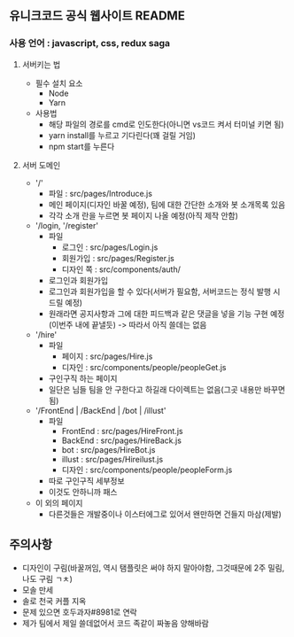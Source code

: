 ## 유니크코드 공식 웹사이트 README
### 사용 언어 : javascript, css, redux saga

1. 서버키는 법
    - 필수 설치 요소
        - Node
        - Yarn
    - 사용법
        - 해당 파일의 경로를 cmd로 인도한다(아니면 vs코드 켜서 터미널 키면 됨)
        - yarn install를 누르고 기다린다(꽤 걸릴 거임)
        - npm start를 누른다

2. 서버 도메인
    - '/'  
        - 파일 : src/pages/Introduce.js
        - 메인 페이지(디자인 바꿀 예정), 팀에 대한 간단한 소개와 봇 소개목록 있음
        - 각각 소개 란을 누르면 봇 페이지 나올 예정(아직 제작 안함)
    - '/login, '/register'
        - 파일 
            - 로그인 : src/pages/Login.js
            - 회원가입 : src/pages/Register.js
            - 디자인 쪽 : src/components/auth/
        - 로그인과 회원가입
        - 로그인과 회원가입을 할 수 있다(서버가 필요함, 서버코드는 정식 발행 시 드릴 예정)
        - 원래라면 공지사항과 그에 대한 피드백과 같은 댓글을 넣을 기능 구현 예정(이번주 내에 끝낼듯) -> 따라서 아직 쓸데는 없음
    - '/hire'
        - 파일
            - 페이지 : src/pages/Hire.js
            - 디자인 : src/components/people/peopleGet.js
        - 구인구직 하는 페이지
        - 일단은 님들 팀을 안 구한다고 하길래 다이렉트는 없음(그곳 내용만 바꾸면 됨)
    - '/FrontEnd | /BackEnd | /bot | /illust'
        - 파일
            - FrontEnd : src/pages/HireFront.js
            - BackEnd : src/pages/HireBack.js
            - bot : src/pages/HireBot.js
            - illust : src/pages/Hireilust.js
            - 디자인 : src/components/people/peopleForm.js
        - 따로 구인구직 세부정보
        - 이것도 안하니까 패스
    - 이 외의 페이지
        - 다른것들은 개발중이나 이스터에그로 있어서 왠만하면 건들지 마삼(제발)



## 주의사항
- 디자인이 구림(바꿀꺼임, 역시 탬플릿은 써야 하지 말아야함, 그것때문에 2주 밀림, 나도 구림 ㄱㅊ)
- 모솔 만세
- 솔로 천국 커플 지옥
- 문제 있으면 호두과자#8981로 연락
- 제가 팀에서 제일 쓸데없어서 코드 족같이 짜놓음 양해바람